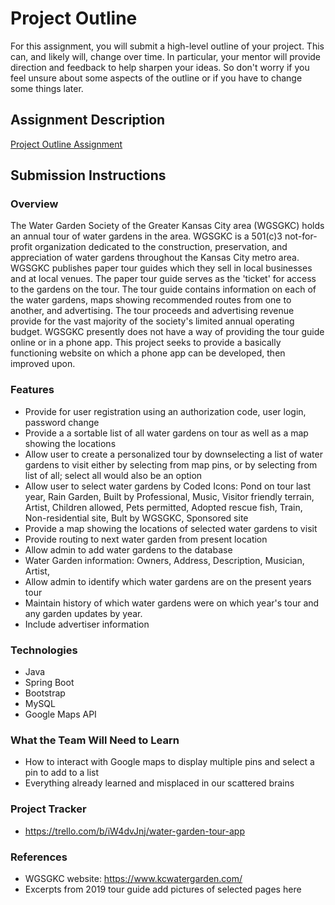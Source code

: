 # Project Outline
For this assignment, you will submit a high-level outline of your project. This can, and likely will, change over time. In particular, your mentor will provide direction and feedback to help sharpen your ideas. So don't worry if you feel unsure about some aspects of the outline or if you have to change some things later.

## Assignment Description
[Project Outline Assignment](https://education.launchcode.org/liftoff/modules/assignments/project-outline)

## Submission Instructions

### Overview
The Water Garden Society of the Greater Kansas City area (WGSGKC) holds an annual tour of water gardens in the area. WGSGKC is a 501(c)3 not-for-profit organization dedicated to the construction, preservation, and appreciation of water gardens throughout the Kansas City metro area.
WGSGKC publishes paper tour guides which they sell in local businesses and at local venues.  The paper tour guide serves as the 'ticket' for access to the gardens on the tour. The tour guide contains information on each of the water gardens, maps showing recommended routes from one to another, and advertising.  The tour proceeds and advertising revenue provide for the vast majority of the society's limited annual operating budget.
WGSGKC presently does not have a way of providing the tour guide online or in a phone app.
This project seeks to provide a basically functioning website on which a phone app can be developed, then improved upon.
### Features
- Provide for user registration using an authorization code, user login, password change
- Provide a a sortable list of all water gardens on tour as well as a map showing the locations
- Allow user to create a personalized tour by downselecting a list of water gardens to visit either by selecting from map pins, or by selecting from list of all; select all would also be an option
- Allow user to select water gardens by Coded Icons: Pond on tour last year, Rain Garden, Built by Professional, Music, Visitor friendly terrain, Artist, Children allowed, Pets permitted, Adopted rescue fish, Train, Non-residential site, Bult by WGSGKC, Sponsored site
- Provide a map showing the locations of selected water gardens to visit
- Provide routing to next water garden from present location
- Allow admin to add water gardens to the database
- Water Garden information: Owners, Address, Description, Musician, Artist, 
- Allow admin to identify which water gardens are on the present years tour
- Maintain history of which water gardens were on which year's tour and any garden updates by year.
- Include advertiser information
### Technologies
- Java
- Spring Boot
- Bootstrap
- MySQL
- Google Maps API
### What the Team Will Need to Learn
- How to interact with Google maps to display multiple pins and select a pin to add to a list
- Everything already learned and misplaced in our scattered brains
### Project Tracker
- https://trello.com/b/iW4dvJnj/water-garden-tour-app
### References
- WGSGKC website: https://www.kcwatergarden.com/
- Excerpts from 2019 tour guide
add pictures of selected pages here

